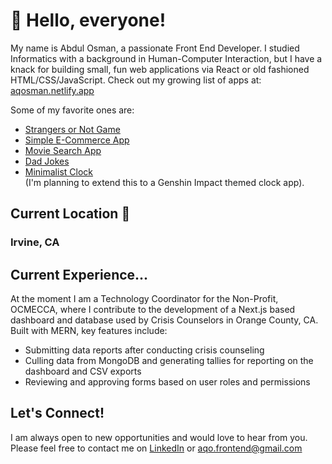 # :wave: Hello, everyone!

My name is Abdul Osman, a passionate Front End Developer. I studied Informatics with a background in Human-Computer Interaction, but I have a knack for building small, fun web applications via React or old fashioned HTML/CSS/JavaScript. Check out my growing list of apps at: <a href="aqosman.netlify.app" target="_blank">aqosman.netlify.app</a><br/>

Some of my favorite ones are:
<ul>
  <li><a href="https://strangers-or-not.vercel.app/" target="_blank">Strangers or Not Game</a></li>
  <li><a href="https://ecommerce-aqosman.vercel.app/" target="_blank">Simple E-Commerce App</a></li>
  <li><a href="https://movieapp-aqosman.netlify.app/" target="_blank">Movie Search App</a></li>
  <li><a href="https://dadjokes-aqosman.netlify.app/" target="_blank">Dad Jokes</a></li>
  <li><a href="https://minimal-clock-aqosman.netlify.app/" target="_blank">Minimalist Clock</a></li> (I'm planning to extend this to a Genshin Impact themed clock app).
</ul>

## Current Location 📍
### Irvine, CA <br>

## Current Experience...
At the moment I am a Technology Coordinator for the Non-Profit, OCMECCA, where I contribute to the development of a Next.js based dashboard and database used by Crisis Counselors in Orange County, CA. Built with MERN, key features include:

<ul>
<li>Submitting data reports after conducting crisis counseling</li>
<li>Culling data from MongoDB and generating tallies for reporting on the dashboard and CSV exports</li>
<li>Reviewing and approving forms based on user roles and permissions</li>
</ul>

## Let's Connect!
I am always open to new opportunities and would love to hear from you. Please feel free to contact me on <a href="https://linkedin.com/in/aqodev" target="_blank">LinkedIn</a> or <a href="mailto:aqo.frontend@gmail.com">aqo.frontend@gmail.com</a>
